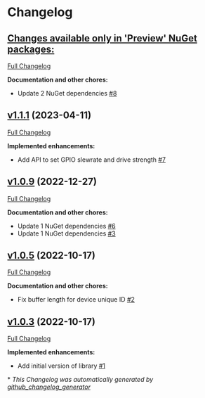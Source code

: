 # Changelog

## [**Changes available only in 'Preview' NuGet packages:**](https://github.com/nanoframework/nanoFramework.Hardware.GiantGecko/tree/HEAD)

[Full Changelog](https://github.com/nanoframework/nanoFramework.Hardware.GiantGecko/compare/v1.1.1...HEAD)

**Documentation and other chores:**

- Update 2 NuGet dependencies [\#8](https://github.com/nanoframework/nanoFramework.Hardware.GiantGecko/pull/8)

## [v1.1.1](https://github.com/nanoframework/nanoFramework.Hardware.GiantGecko/tree/v1.1.1) (2023-04-11)

[Full Changelog](https://github.com/nanoframework/nanoFramework.Hardware.GiantGecko/compare/v1.0.9...v1.1.1)

**Implemented enhancements:**

- Add API to set GPIO slewrate and drive strength [\#7](https://github.com/nanoframework/nanoFramework.Hardware.GiantGecko/pull/7)

## [v1.0.9](https://github.com/nanoframework/nanoFramework.Hardware.GiantGecko/tree/v1.0.9) (2022-12-27)

[Full Changelog](https://github.com/nanoframework/nanoFramework.Hardware.GiantGecko/compare/v1.0.5...v1.0.9)

**Documentation and other chores:**

- Update 1 NuGet dependencies [\#6](https://github.com/nanoframework/nanoFramework.Hardware.GiantGecko/pull/6)
- Update 1 NuGet dependencies [\#3](https://github.com/nanoframework/nanoFramework.Hardware.GiantGecko/pull/3)

## [v1.0.5](https://github.com/nanoframework/nanoFramework.Hardware.GiantGecko/tree/v1.0.5) (2022-10-17)

[Full Changelog](https://github.com/nanoframework/nanoFramework.Hardware.GiantGecko/compare/v1.0.3...v1.0.5)

**Documentation and other chores:**

- Fix buffer length for device unique ID [\#2](https://github.com/nanoframework/nanoFramework.Hardware.GiantGecko/pull/2)

## [v1.0.3](https://github.com/nanoframework/nanoFramework.Hardware.GiantGecko/tree/v1.0.3) (2022-10-17)

[Full Changelog](https://github.com/nanoframework/nanoFramework.Hardware.GiantGecko/compare/4623f5de96220362484a8c1a59bc2c0b184817ff...v1.0.3)

**Implemented enhancements:**

- Add initial version of library [\#1](https://github.com/nanoframework/nanoFramework.Hardware.GiantGecko/pull/1)



\* *This Changelog was automatically generated by [github_changelog_generator](https://github.com/github-changelog-generator/github-changelog-generator)*
